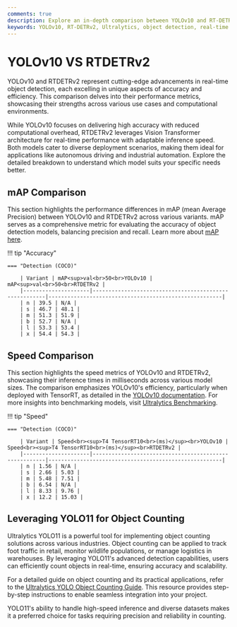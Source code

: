 ```yaml
---
comments: true
description: Explore an in-depth comparison between YOLOv10 and RT-DETRv2, two state-of-the-art models for real-time object detection. Learn how these models stack up in terms of accuracy, speed, and efficiency for applications in computer vision, edge AI, and real-time AI.
keywords: YOLOv10, RT-DETRv2, Ultralytics, object detection, real-time AI, edge AI, computer vision, model comparison, deep learning, accuracy
---
```


# YOLOv10 VS RTDETRv2

YOLOv10 and RTDETRv2 represent cutting-edge advancements in real-time object detection, each excelling in unique aspects of accuracy and efficiency. This comparison delves into their performance metrics, showcasing their strengths across various use cases and computational environments.

While YOLOv10 focuses on delivering high accuracy with reduced computational overhead, RTDETRv2 leverages Vision Transformer architecture for real-time performance with adaptable inference speed. Both models cater to diverse deployment scenarios, making them ideal for applications like autonomous driving and industrial automation. Explore the detailed breakdown to understand which model suits your specific needs better.

## mAP Comparison

This section highlights the performance differences in mAP (mean Average Precision) between YOLOv10 and RTDETRv2 across various variants. mAP serves as a comprehensive metric for evaluating the accuracy of object detection models, balancing precision and recall. Learn more about [mAP here](https://www.ultralytics.com/glossary/mean-average-precision-map).

!!! tip "Accuracy"

    === "Detection (COCO)"

    	| Variant | mAP<sup>val<br>50<br>YOLOv10 | mAP<sup>val<br>50<br>RTDETRv2 |
    	|---------------------|-------------------------------------------------------|-------------------------------------------------------|
    	| n | 39.5 | N/A |
    	| s | 46.7 | 48.1 |
    	| m | 51.3 | 51.9 |
    	| b | 52.7 | N/A |
    	| l | 53.3 | 53.4 |
    	| x | 54.4 | 54.3 |


## Speed Comparison

This section highlights the speed metrics of YOLOv10 and RTDETRv2, showcasing their inference times in milliseconds across various model sizes. The comparison emphasizes YOLOv10's efficiency, particularly when deployed with TensorRT, as detailed in the [YOLOv10 documentation](https://docs.ultralytics.com/models/yolov10/). For more insights into benchmarking models, visit [Ultralytics Benchmarking](https://docs.ultralytics.com/modes/benchmark/).

!!! tip "Speed"

    === "Detection (COCO)"

    	| Variant | Speed<br><sup>T4 TensorRT10<br>(ms)</sup><br>YOLOv10 | Speed<br><sup>T4 TensorRT10<br>(ms)</sup><br>RTDETRv2 |
    	|---------------------|-------------------------------------------------------|-------------------------------------------------------|
    	| n | 1.56 | N/A |
    	| s | 2.66 | 5.03 |
    	| m | 5.48 | 7.51 |
    	| b | 6.54 | N/A |
    	| l | 8.33 | 9.76 |
    	| x | 12.2 | 15.03 |

## Leveraging YOLO11 for Object Counting

Ultralytics YOLO11 is a powerful tool for implementing object counting solutions across various industries. Object counting can be applied to track foot traffic in retail, monitor wildlife populations, or manage logistics in warehouses. By leveraging YOLO11's advanced detection capabilities, users can efficiently count objects in real-time, ensuring accuracy and scalability.

For a detailed guide on object counting and its practical applications, refer to the [Ultralytics YOLO Object Counting Guide](https://docs.ultralytics.com/guides/object-counting/). This resource provides step-by-step instructions to enable seamless integration into your project.

YOLO11's ability to handle high-speed inference and diverse datasets makes it a preferred choice for tasks requiring precision and reliability in counting.
